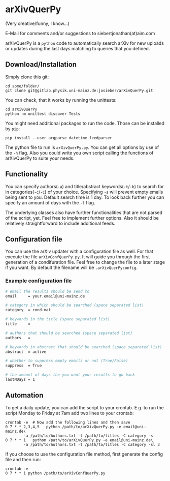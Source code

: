 # arXivQuerPy
(Very creative/funny, I know...)

E-Mail for comments and/or suggestions to siebertjonathan(at)aim.com

arXivQuerPy is a `python` code to automatically search arXiv for new uploads or
updates during the last days matching to queries that you defined.

## Download/Installation

Simply clone this git:

    cd some/folder/
    git clone git@gitlab.physik.uni-mainz.de:josieber/arXivQuerPy.git

You can check, that it works by running the unittests:

    cd arXivQuerPy
    python -m unittest discover Tests

You might need additional packages to run the code. Those can be installed by
`pip`:

    pip install --user argparse datetime feedparser

The python file to run is `arXivQuerPy.py`. You can get all options by use of
the `-h` flag. Also you could write you own script calling the functions of
arXivQuerPy to suite your needs.

## Functionality

You can specify authors(`-a`) and title/abstract keywords(`-t`/`-b`) to search
for in categories(`-c`/`-C`) of your choice. Specifying `-s` will prevent empty
emails being sent to you. Default search time is 1 day. To look back further
you can specify an amount of days with the `-l` flag.

The underlying classes also have further functionalities that are not parsed of
the script, yet. Feel free to implement further options. Also it should be
relatively straightforward to include additional feeds.

## Configuration file

You can use the arXiv updater with a configuration file as well. 
For that execute the file `arXivConfQuerPy.py`. It will guide you through the
first generation of a condifuration file. Feel free to change the file to a 
later stage if you want. By default the filename will be `.arXivQuerPyconfig`.

### Example configuration file
```bash
# email the results should be send to
email     = your.email@uni-mainz.de

# category in which should be searched (space separated list)
category  = cond-mat 

# keywords in the title (space separated list)
title     = 

# authors that should be searched (space separated list)
authors   = 

# keywords in abstract that should be searched (space separated list)
abstract  = active

# whether to suppress empty emails or not (True/False) 
suppress  = True

# the amount of days the you want your results to go back
lastNDays = 1 
```

## Automation

To get a daily update, you can add the script to your crontab. E.g. to run the
script Monday to Friday at 7am add two lines to your crontab:

    crontab -e  # Now add the following lines and then save
    0 7 * * 2,3,4,5   python /path/to/arXivQuerPy.py -e email@uni-mainz.de\
            -a /path/to/Authors.txt -t /path/to/titles -C category -s
    0 7 * * 1   python /path/to/arXivQuerPy.py -e email@uni-mainz.de\
            -a /path/to/Authors.txt -t /path/to/titles -C category -sl 3

If you choose to use the configuration file method, first generate the config 
file and then run:

    crontab -e
    0 7 * * 1 python /path/to/arXivConfQuerPy.py
